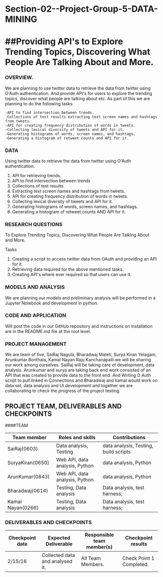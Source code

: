 # Section-02--Project-Group-5-DATA-MINING

##Providing API's to Explore Trending Topics, Discovering What People Are Talking About and More.
===================================================================================================

### OVERVIEW.

We are planning to use twitter data to retrieve the data from twitter using O'Auth authentication. And provide API's for users to explore the trending topics, discover what people are talking about etc. As part of this we are planning to do the following tasks.

	-API to find intersection between trends.
	-Collections of test results extracting text screen names and hashtags from tweets.
 	-API for creating frequency distribution of words in tweets.
 	-Collecting lexical diversity of tweets and API for it.
	-Generating histograms of words, screen names, and hashtags.
	-Generating a histogram of retweet counts and API for it.
	
### DATA

Using twitter data to retrieve the data from twitter using O'Auth authentication.

1. API for retrieving trends.
2. API to find intersection between trends 
3. Collections of test results.
4. Extracting text screen names and hashtags from tweets.
5. API for creating frequency distribution of words in tweets.
6. Collecting lexical diversity of tweets and API for it.
7. Generating histograms of words, screen names, and hashtags.
8. Generating a histogram of retweet counts AND API for it.

### RESEARCH QUESTIONS

To Explore Trending Topics, Discovering What People Are Talking About and More.

Tasks
1. Creating a script to access twitter data from OAuth and providing an API for it.
2. Retrieving data required for the above mentioned tasks.
3. Creating API's where ever required so that users can use it.

### MODELS AND ANALYSIS

We are planning our models and preliminary analysis will be performed in a Jupyter Notebook and development in python.
 
### CODE AND APPLICATION

Will post the code in our GitHub repository and instructions on installation are in the README.md file at the root level.

### PROJECT MANAGEMENT

We are team of five, SaiRaj Nagula, Bharadwaj Mateti, Surya Kiran Yelagam, Arunkumar Bonthala, Kamal Nayan Raju Kanchanapalli.we will be sharing our work among ourselves. SaiRaj will be taking care of development, data analysis. Arunkumar and surya are taking back end work consisted of an API that was created to provide data to the front end. And Writing O Auth script to pull linked in Connections and Bharadwaj and kamal would work on data set, data analysis and UI development and together we are collaborating to check the progress of the project testing. 


## PROJECT TEAM, DELIVERABLES AND CHECKPOINTS

####TEAM

| Team member | Roles and skills | Contributions |
|-------------|-------------------------|---------------------------------------------|
| SaiRaj(0603) | Data analysis, Testing |data analysis, Testing, build scripts |
| SuryaKiran(0650) | Web API, data analysis, Python |  data analysis, Python |
| ArunKumar(0843) | Web API, data analysis, Python |  data analysis, Python |
| Bharadwaj(0614)| Testing, Data analysis | Data analysis, test harness; |
| Kamal Nayan(0266)| Testing, Data analysis | Data analysis, test harness; |

### DELIVERABLES AND CHECKPOINTS

| Checkpoint date | Expected Deliverable                                                          | Responsible team member(s) | Checkpoint results                                                                                                                  |
|---------------|-------------------------------------------------------------------------------|----------------------------|-------------------------------------------------------------------------------------------------------------------------------------|
| 2/15/16 | Collected data and analysed it.| All Team Members.| Check Point 1 Completed.|

